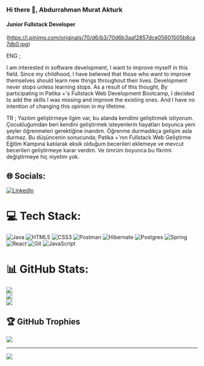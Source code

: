 ### Hi there 👋, Abdurrahman Murat Akturk
#### Junior Fullstack Developer
(https://i.pinimg.com/originals/70/d6/b3/70d6b3aaf2857dce05601505b8ca7db0.jpg)


ENG ;



I am interested in software development, I want to improve myself in this field.
Since my childhood, I have believed that those who want to improve themselves should learn new things throughout their lives.
Development never stops unless learning stops.
As a result of this thought,
By participating in Patika +'s Fullstack Web Development Bootcamp, I decided to add the skills I was missing and improve the existing ones.
And I have no intention of changing this opinion in my lifetime.

TR ;
Yazılım geliştirmeye ilgim var, bu alanda kendimi geliştirmek istiyorum.
Çocukluğumdan beri kendini geliştirmek isteyenlerin hayatları boyunca yeni şeyler öğrenmeleri gerektiğine inandım.
Öğrenme durmadıkça gelişim asla durmaz.
Bu düşüncenin sonucunda;
Patika +'nın Fullstack Web Geliştirme Eğitim Kampına katılarak eksik olduğum becerileri eklemeye ve mevcut becerileri geliştirmeye karar verdim.
Ve ömrüm boyunca bu fikrimi değiştirmeye hiç niyetim yok.



## 🌐 Socials:
[![LinkedIn](https://img.shields.io/badge/LinkedIn-%230077B5.svg?logo=linkedin&logoColor=white)](https://linkedin.com/in/https://www.linkedin.com/in/amuratakturk/) 

# 💻 Tech Stack:
![Java](https://img.shields.io/badge/java-%23ED8B00.svg?style=for-the-badge&logo=openjdk&logoColor=white) ![HTML5](https://img.shields.io/badge/html5-%23E34F26.svg?style=for-the-badge&logo=html5&logoColor=white) ![CSS3](https://img.shields.io/badge/css3-%231572B6.svg?style=for-the-badge&logo=css3&logoColor=white) ![Postman](https://img.shields.io/badge/Postman-FF6C37?style=for-the-badge&logo=postman&logoColor=white) ![Hibernate](https://img.shields.io/badge/Hibernate-59666C?style=for-the-badge&logo=Hibernate&logoColor=white) ![Postgres](https://img.shields.io/badge/postgres-%23316192.svg?style=for-the-badge&logo=postgresql&logoColor=white) ![Spring](https://img.shields.io/badge/spring-%236DB33F.svg?style=for-the-badge&logo=spring&logoColor=white) ![React](https://img.shields.io/badge/react-%2320232a.svg?style=for-the-badge&logo=react&logoColor=%2361DAFB) ![Git](https://img.shields.io/badge/git-%23F05033.svg?style=for-the-badge&logo=git&logoColor=white) ![JavaScript](https://img.shields.io/badge/javascript-%23323330.svg?style=for-the-badge&logo=javascript&logoColor=%23F7DF1E)
# 📊 GitHub Stats:
![](https://github-readme-stats.vercel.app/api?username=amuratakturk&theme=dark&hide_border=false&include_all_commits=false&count_private=false)<br/>
![](https://github-readme-streak-stats.herokuapp.com/?user=amuratakturk&theme=dark&hide_border=false)<br/>
![](https://github-readme-stats.vercel.app/api/top-langs/?username=amuratakturk&theme=dark&hide_border=false&include_all_commits=false&count_private=false&layout=compact)

## 🏆 GitHub Trophies
![](https://github-profile-trophy.vercel.app/?username=amuratakturk&theme=radical&no-frame=false&no-bg=true&margin-w=4)

---
[![](https://visitcount.itsvg.in/api?id=amuratakturk&icon=0&color=0)](https://visitcount.itsvg.in)

<!-- Proudly created with GPRM ( https://gprm.itsvg.in ) -->
